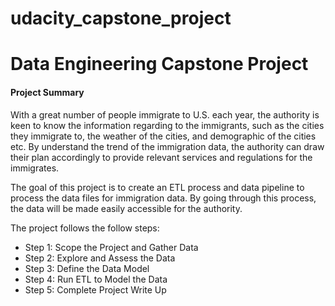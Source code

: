 # udacity_capstone_project
# Data Engineering Capstone Project

#### Project Summary
With a great number of people immigrate to U.S. each year, the authority is keen to know the information regarding to the immigrants, such as the cities they immigrate to, the weather of the cities, and demographic of the cities etc. By understand the trend of the immigration data, the authority can draw their plan accordingly to provide relevant services and regulations for the immigrates. 

The goal of this project is to create an ETL process and data pipeline to process the data files for immigration data. By going through this process, the data will be made easily accessible for the authority.

The project follows the follow steps:
* Step 1: Scope the Project and Gather Data
* Step 2: Explore and Assess the Data
* Step 3: Define the Data Model
* Step 4: Run ETL to Model the Data
* Step 5: Complete Project Write Up
